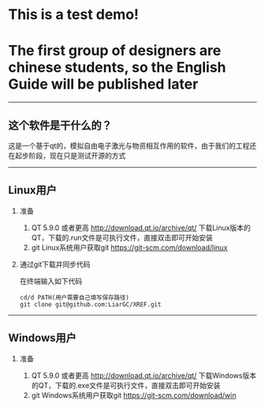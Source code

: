# This is a test demo!
# The first group of designers are chinese students, so the English Guide will be published later
---
## 这个软件是干什么的？
这是一个基于qt的，模拟自由电子激光与物资相互作用的软件，由于我们的工程还在起步阶段，现在只是测试开源的方式

---

## Linux用户
1. 准备 
   
   1. QT 5.9.0 或者更高 http://download.qt.io/archive/qt/ 下载Linux版本的QT，下载的.run文件是可执行文件，直接双击即可开始安装
   2. git Linux系统用户获取git https://git-scm.com/download/linux 

2. 通过git下载并同步代码
   
   在终端输入如下代码
   ```
   cd/d PATH(用户需要自己填写保存路径)
   git clone git@github.com:LiarGC/XREF.git
   ```
---

## Windows用户
1. 准备
   
   1. QT 5.9.0 或者更高 http://download.qt.io/archive/qt/ 下载Windows版本的QT，下载的.exe文件是可执行文件，直接双击即可开始安装
   2. git Windows系统用户获取git https://git-scm.com/download/win